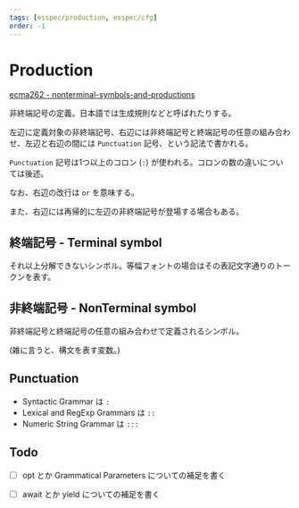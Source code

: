 ```yaml
---
tags: [esspec/production, esspec/cfg]
order: -1
---
```


# Production

[ecma262 - nonterminal-symbols-and-productions](https://tc39.es/ecma262/#sec-nonterminal-symbols-and-productions)

非終端記号の定義。日本語では生成規則などと呼ばれたりする。

左辺に定義対象の非終端記号、右辺には非終端記号と終端記号の任意の組み合わせ、左辺と右辺の間には `Punctuation` 記号、という記法で書かれる。

`Punctuation` 記号は1つ以上のコロン (`:`) が使われる。コロンの数の違いについては後述。

なお、右辺の改行は `or` を意味する。

また、右辺には再帰的に左辺の非終端記号が登場する場合もある。

## 終端記号 - Terminal symbol

それ以上分解できないシンボル。等幅フォントの場合はその表記文字通りのトークンを表す。

## 非終端記号 - NonTerminal symbol

非終端記号と終端記号の任意の組み合わせで定義されるシンボル。

(雑に言うと、構文を表す変数。)

## Punctuation

- Syntactic Grammar は `:`
- Lexical and RegExp Grammars は `::`
- Numeric String Grammar は `:::`

## Todo

- [ ] opt とか Grammatical Parameters についての補足を書く
- [ ] await とか yield についての補足を書く

